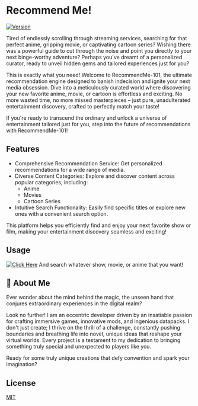 
# Recommend Me!
[![Version](https://img.shields.io/static/v1?label=Version&message=1.0.0v&color=blue)]()

Tired of endlessly scrolling through streaming services, searching for that perfect anime, gripping movie, or captivating cartoon series? Wishing there was a powerful guide to cut through the noise and point you directly to your next binge-worthy adventure? Perhaps you've dreamt of a personalized curator, ready to unveil hidden gems and tailored experiences just for you?

This is exactly what you need! Welcome to RecommendMe-101, the ultimate recommendation engine designed to banish indecision and ignite your next media obsession. Dive into a meticulously curated world where discovering your new favorite anime, movie, or cartoon is effortless and exciting. No more wasted time, no more missed masterpieces – just pure, unadulterated entertainment discovery, crafted to perfectly match your taste!

If you're ready to transcend the ordinary and unlock a universe of entertainment tailored just for you, step into the future of recommendations with RecommendMe-101!


## Features

- Comprehensive Recommendation Service: Get personalized recommendations for a wide range of media.
- Diverse Content Categories: Explore and discover content across popular categories, including:
    - Anime
    - Movies
    - Cartoon Series
- Intuitive Search Functionality: Easily find specific titles or explore new ones with a convenient search option.

This platform helps you efficiently find and enjoy your next favorite show or film, making your entertainment discovery seamless and exciting!

## Usage
[![Click Here](https://img.shields.io/static/v1?label=Click%20Here&message=Visit%20Website&color=green)](https://www.planetminecraft.com/data-pack/chunk-loader-5685112/)
And search whatever show, movie, or anime that you want!
    
## 🚀 About Me
Ever wonder about the mind behind the magic, the unseen hand that conjures extraordinary experiences in the digital realm?

Look no further! I am an eccentric developer driven by an insatiable passion for crafting immersive games, innovative mods, and ingenious datapacks. I don't just create; I thrive on the thrill of a challenge, constantly pushing boundaries and breathing life into novel, unique ideas that reshape your virtual worlds. Every project is a testament to my dedication to bringing something truly special and unexpected to players like you.

Ready for some truly unique creations that defy convention and spark your imagination?


## License

[MIT](https://choosealicense.com/licenses/mit/)

